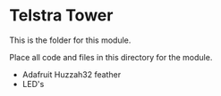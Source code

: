 # Telstra Tower
This is the folder for this module.

Place all code and files in this directory for the module.

- Adafruit Huzzah32 feather 
- LED's


